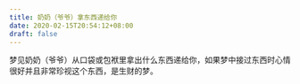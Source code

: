```yaml
---
title: 奶奶（爷爷）拿东西递给你
date: 2020-02-15T20:54:12+08:00
draft: false
---
```


梦见奶奶（爷爷）从口袋或包袱里拿出什么东西递给你，如果梦中接过东西时心情很好并且非常珍视这个东西，是生财的梦。